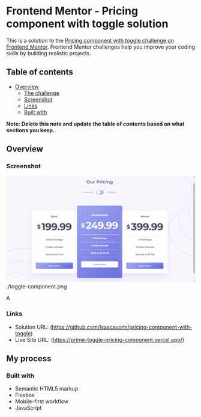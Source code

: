 # Frontend Mentor - Pricing component with toggle solution

This is a solution to the [Pricing component with toggle challenge on Frontend Mentor](https://www.frontendmentor.io/challenges/pricing-component-with-toggle-8vPwRMIC). Frontend Mentor challenges help you improve your coding skills by building realistic projects. 

## Table of contents

- [Overview](#overview)
  - [The challenge](#the-challenge)
  - [Screenshot](#screenshot)
  - [Links](#links)
  - [Built with](#built-with)

**Note: Delete this note and update the table of contents based on what sections you keep.**

## Overview


### Screenshot

![](./toggle-component.png)
./toggle-component.png

A
### Links

- Solution URL: (https://github.com/Isaacayomi/pricing-component-with-toggle)
- Live Site URL: (https://prime-toggle-pricing-component.vercel.app/)

## My process

### Built with

- Semantic HTML5 markup
- Flexbox
- Mobile-first workflow
- JavaScript